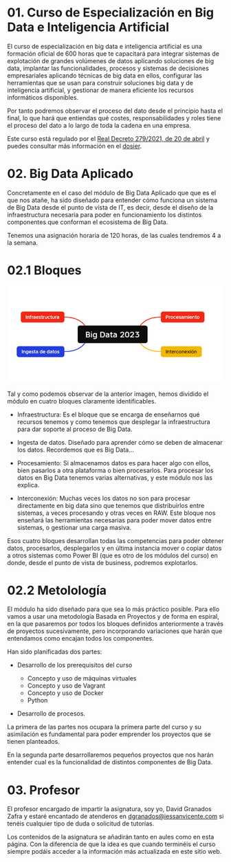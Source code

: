 # 01. Curso de Especialización en Big Data e Inteligencia Artificial

El curso de especialización en big data e inteligencia artificial es una formación oficial de 600 horas que te capacitará para integrar sistemas de explotación de grandes volúmenes de datos aplicando soluciones de big data, implantar las funcionalidades, procesos y sistemas de decisiones empresariales aplicando técnicas de big data en ellos, configurar las herramientas que se usan para construir soluciones big data y de inteligencia artificial, y gestionar de manera eficiente los recursos informáticos disponibles.

Por tanto podremos observar el proceso del dato desde el principio hasta el final, lo que hará que entiendas qué costes, responsabilidades y roles tiene el proceso del dato a lo largo de toda la cadena en una empresa.

Este curso está regulado por el [Real Decreto 279/2021, de 20 de abril](https://www.boe.es/diario_boe/txt.php?id=BOE-A-2021-7686) y puedes consultar más información en el [dosier](https://ceice.gva.es/es/web/formacion-profesional/publicador-de-dossier-de-cursos/-/asset_publisher/R4uiU2vzyVnY/content/curs-d-especialitzaci%C3%B3-desenvolupament-de-videojocs-i-realitat-virtual-duplica-1).


# 02. Big Data Aplicado

Concretamente en el caso del módulo de Big Data Aplicado que que es el que nos atañe, ha sido diseñado para entender cómo funciona un sistema de Big Data desde el punto de vista de IT, es decir, desde el diseño de la infraestructura necesaria para poder en funcionamiento los distintos componentes que conforman el ecosistema de Big Data.

Tenemos una asignación horaria de 120 horas, de las cuales tendremos 4 a la semana. 





# 02.1 Bloques

![Bloques del módulo](images/01/bloques.png)

Tal y como podemos observar de la anterior imagen, hemos dividido el módulo en cuatro bloques claramente identificables. 

* Infraestructura: Es el bloque que se encarga de enseñarnos qué recursos tenemos y como tenemos que desplegar la infraestructura para dar soporte al proceso de Big Data.
  
* Ingesta de datos. Diseñado para aprender cómo se deben de almacenar los datos. Recordemos que es Big Data...
  
* Procesamiento: Si almacenamos datos es para hacer algo con ellos, bien pasarlos a otra plataforma o bien procesarlos. Para procesar los datos en Big Data tenemos varias alternativas, y este módulo nos las explica. 

* Interconexión: Muchas veces los datos no son para procesar directamente en big data sino que tenemos que distribuirlos entre sistemas, a veces procesando y otras veces en RAW. Este bloque nos enseñará las herramientas necesarias para poder mover datos entre sistemas, o gestionar una carga masiva.

Esos cuatro bloques desarrollan todas las competencias para poder obtener datos, procesarlos, desplegarlos y en última instancia mover o copiar datos a otros sistemas como Power BI (que es otro de los módulos del curso) en donde, desde el punto de vista de business, podremos explotarlos.


# 02.2 Metolología 
El módulo ha sido diseñado para que sea lo más práctico posible. Para ello vamos a usar una metodología Basada en Proyectos y de forma en espiral, en la que pasaremos por todos los bloques definidos anteriormente a través de proyectos sucesivamente, pero incorporando variaciones que harán que entendamos como encajan todos los componentes.

Han sido planificadas dos partes:

* Desarrollo de los prerequisitos del curso 
  * Concepto y uso de máquinas virtuales
  * Concepto y uso de Vagrant
  * Concepto y uso de Docker
  * Python

* Desarrollo de procesos. 


La primera de las partes nos ocupara la primera parte del curso y su asimilación es fundamental para poder emprender los proyectos que se tienen planteados. 

En la segunda parte desarrollaremos pequeños proyectos que nos harán entender cual es la funcionalidad de distintos componentes de Big Data.


# 03. Profesor
El profesor encargado de impartir la asignatura, soy yo, David Granados Zafra y estaré encantado de atenderos en dgranados@iessanvicente.com si tenéis cualquier tipo de duda o solicitud de tutorías.

Los contenidos de la asignatura se añadirán tanto en aules como en esta página. Con la diferencia de que la idea es que cuando terminéis el curso siempre podáis acceder a la información más actualizada en este sitio web.




